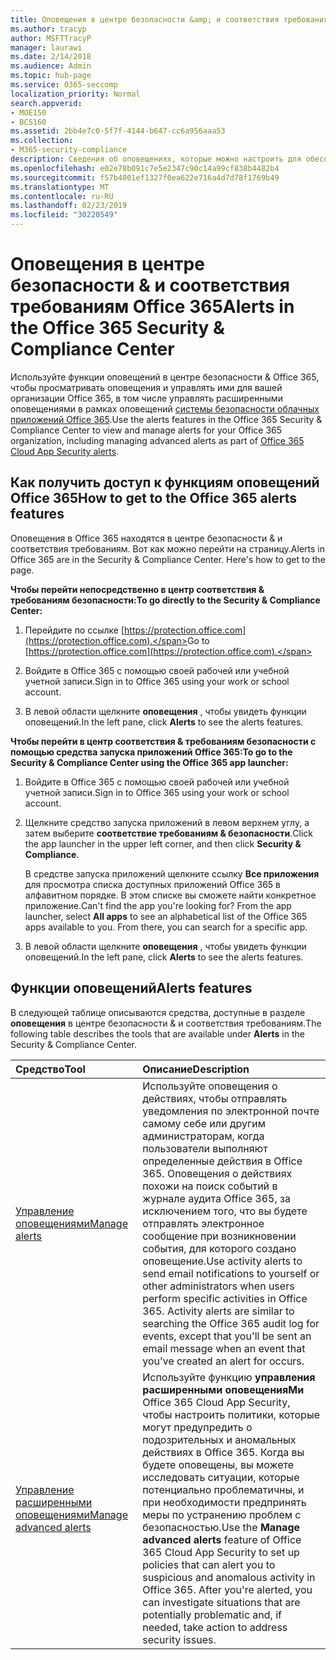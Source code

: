 ```yaml
---
title: Оповещения в центре безопасности &amp; и соответствия требованиям Office 365
ms.author: tracyp
author: MSFTTracyP
manager: laurawi
ms.date: 2/14/2018
ms.audience: Admin
ms.topic: hub-page
ms.service: O365-seccomp
localization_priority: Normal
search.appverid:
- MOE150
- BCS160
ms.assetid: 2bb4e7c0-5f7f-4144-b647-cc6a956aaa53
ms.collection:
- M365-security-compliance
description: Сведения об оповещениях, которые можно настроить для обеспечения безопасности в Office 365.
ms.openlocfilehash: e02e78b091c7e5e2347c90c14a99cf838b4482b4
ms.sourcegitcommit: f57b4001ef1327f0ea622e716a4d7d78f1769b49
ms.translationtype: MT
ms.contentlocale: ru-RU
ms.lasthandoff: 02/23/2019
ms.locfileid: "30220549"
---
```

# <a name="alerts-in-the-office-365-security-amp-compliance-center"></a><span data-ttu-id="11598-103">Оповещения в центре безопасности &amp; и соответствия требованиям Office 365</span><span class="sxs-lookup"><span data-stu-id="11598-103">Alerts in the Office 365 Security &amp; Compliance Center</span></span>

<span data-ttu-id="11598-104">Используйте функции оповещений в центре безопасности &amp; Office 365, чтобы просматривать оповещения и управлять ими для вашей организации Office 365, в том числе управлять расширенными оповещениями в рамках оповещений [системы безопасности облачных приложений Office 365](office-365-cas-overview.md).</span><span class="sxs-lookup"><span data-stu-id="11598-104">Use the alerts features in the Office 365 Security &amp; Compliance Center to view and manage alerts for your Office 365 organization, including managing advanced alerts as part of [Office 365 Cloud App Security alerts](office-365-cas-overview.md).</span></span>
  
## <a name="how-to-get-to-the-office-365-alerts-features"></a><span data-ttu-id="11598-105">Как получить доступ к функциям оповещений Office 365</span><span class="sxs-lookup"><span data-stu-id="11598-105">How to get to the Office 365 alerts features</span></span>

<span data-ttu-id="11598-p101">Оповещения в Office 365 находятся в центре безопасности &amp; и соответствия требованиям. Вот как можно перейти на страницу.</span><span class="sxs-lookup"><span data-stu-id="11598-p101">Alerts in Office 365 are in the Security &amp; Compliance Center. Here's how to get to the page.</span></span>
  
 <span data-ttu-id="11598-108">**Чтобы перейти непосредственно в центр соответствия &amp; требованиям безопасности:**</span><span class="sxs-lookup"><span data-stu-id="11598-108">**To go directly to the Security &amp; Compliance Center:**</span></span>
  
1. <span data-ttu-id="11598-109">Перейдите по ссылке [https://protection.office.com](https://protection.office.com).</span><span class="sxs-lookup"><span data-stu-id="11598-109">Go to [https://protection.office.com](https://protection.office.com).</span></span>
    
2. <span data-ttu-id="11598-110">Войдите в Office 365 с помощью своей рабочей или учебной учетной записи.</span><span class="sxs-lookup"><span data-stu-id="11598-110">Sign in to Office 365 using your work or school account.</span></span> 
    
3. <span data-ttu-id="11598-111">В левой области щелкните **оповещения** , чтобы увидеть функции оповещений.</span><span class="sxs-lookup"><span data-stu-id="11598-111">In the left pane, click **Alerts** to see the alerts features.</span></span> 
    
 <span data-ttu-id="11598-112">**Чтобы перейти в центр соответствия &amp; требованиям безопасности с помощью средства запуска приложений Office 365:**</span><span class="sxs-lookup"><span data-stu-id="11598-112">**To go to the Security &amp; Compliance Center using the Office 365 app launcher:**</span></span>
  
1. <span data-ttu-id="11598-113">Войдите в Office 365 с помощью своей рабочей или учебной учетной записи.</span><span class="sxs-lookup"><span data-stu-id="11598-113">Sign in to Office 365 using your work or school account.</span></span> 
    
2. <span data-ttu-id="11598-114">Щелкните средство запуска приложений в левом верхнем углу, а затем выберите **соответствие требованиям &amp; безопасности**.</span><span class="sxs-lookup"><span data-stu-id="11598-114">Click the app launcher  in the upper left corner, and then click **Security &amp; Compliance**.</span></span>
    
    <span data-ttu-id="11598-p102">В средстве запуска приложений щелкните ссылку **Все приложения** для просмотра списка доступных приложений Office 365 в алфавитном порядке. В этом списке вы сможете найти конкретное приложение.</span><span class="sxs-lookup"><span data-stu-id="11598-p102">Can't find the app you're looking for? From the app launcher, select **All apps** to see an alphabetical list of the Office 365 apps available to you. From there, you can search for a specific app.</span></span> 
    
3. <span data-ttu-id="11598-118">В левой области щелкните **оповещения** , чтобы увидеть функции оповещений.</span><span class="sxs-lookup"><span data-stu-id="11598-118">In the left pane, click **Alerts** to see the alerts features.</span></span> 
    
## <a name="alerts-features"></a><span data-ttu-id="11598-119">Функции оповещений</span><span class="sxs-lookup"><span data-stu-id="11598-119">Alerts features</span></span>

<span data-ttu-id="11598-120">В следующей таблице описываются средства, доступные в разделе **оповещения** в центре безопасности &amp; и соответствия требованиям.</span><span class="sxs-lookup"><span data-stu-id="11598-120">The following table describes the tools that are available under **Alerts** in the Security &amp; Compliance Center.</span></span> 
  
|<span data-ttu-id="11598-121">**Средство**</span><span class="sxs-lookup"><span data-stu-id="11598-121">**Tool**</span></span>|<span data-ttu-id="11598-122">**Описание**</span><span class="sxs-lookup"><span data-stu-id="11598-122">**Description**</span></span>|
|:-----|:-----|
|[<span data-ttu-id="11598-123">Управление оповещениями</span><span class="sxs-lookup"><span data-stu-id="11598-123">Manage alerts</span></span>](create-activity-alerts.md) <br/> |<span data-ttu-id="11598-p103">Используйте оповещения о действиях, чтобы отправлять уведомления по электронной почте самому себе или другим администраторам, когда пользователи выполняют определенные действия в Office 365. Оповещения о действиях похожи на поиск событий в журнале аудита Office 365, за исключением того, что вы будете отправлять электронное сообщение при возникновении события, для которого создано оповещение.</span><span class="sxs-lookup"><span data-stu-id="11598-p103">Use activity alerts to send email notifications to yourself or other administrators when users perform specific activities in Office 365. Activity alerts are similar to searching the Office 365 audit log for events, except that you'll be sent an email message when an event that you've created an alert for occurs.</span></span>  <br/> |
|[<span data-ttu-id="11598-126">Управление расширенными оповещениями</span><span class="sxs-lookup"><span data-stu-id="11598-126">Manage advanced alerts </span></span>](office-365-cas-overview.md) <br/> |<span data-ttu-id="11598-p104">Используйте функцию **управления расширенными оповещенияМи** Office 365 Cloud App Security, чтобы настроить политики, которые могут предупредить о подозрительных и аномальных действиях в Office 365. Когда вы будете оповещены, вы можете исследовать ситуации, которые потенциально проблематичны, и при необходимости предпринять меры по устранению проблем с безопасностью.</span><span class="sxs-lookup"><span data-stu-id="11598-p104">Use the **Manage advanced alerts** feature of Office 365 Cloud App Security to set up policies that can alert you to suspicious and anomalous activity in Office 365. After you're alerted, you can investigate situations that are potentially problematic and, if needed, take action to address security issues.  </span></span><br/> |
   

